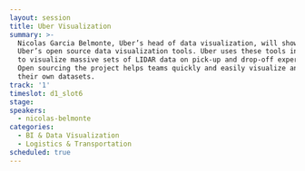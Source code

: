 ```yaml
---
layout: session
title: Uber Visualization
summary: >-
  Nicolas Garcia Belmonte, Uber’s head of data visualization, will show off
  Uber’s open source data visualization tools. Uber uses these tools internally
  to visualize massive sets of LIDAR data on pick-up and drop-off experiences.
  Open sourcing the project helps teams quickly and easily visualize and explore
  their own datasets.
track: '1'
timeslot: d1_slot6
stage:
speakers:
  - nicolas-belmonte
categories:
  - BI & Data Visualization
  - Logistics & Transportation
scheduled: true
---
```


